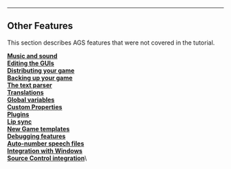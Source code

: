 []()


------------------------------------------------------------------------

Other Features
--------------

This section describes AGS features that were not covered in the
tutorial.

[**Music and sound**](ags13#MusAndSound)\
[**Editing the GUIs**](ags14#topic21)\
[**Distributing your game**](ags15#DistGame)\
[**Backing up your game**](ags16#topic29)\
[**The text parser**](ags17#TextParser)\
[**Translations**](ags18#topic30)\
[**Global variables**](ags19#GlobalVariables)\
[**Custom Properties**](ags20#topic31)\
[**Plugins**](ags21#topic32)\
[**Lip sync**](ags22#topic33)\
[**New Game templates**](ags23#topic38)\
[**Debugging features**](ags24#Debuggingfeatures)\
[**Auto-number speech files**](ags25#topic39)\
[**Integration with Windows**](ags26#topic40)\
[**Source Control integration**](ags27#SourceControl)\

